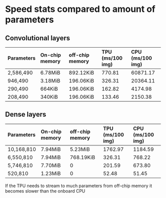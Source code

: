 # Speed stats compared to amount of parameters

## Convolutional layers
| Parameters    | On-chip memory | off-chip memory | TPU (ms/100 img) | CPU (ms/100 img)|
| :------------ | :------------- | :-------------- | :--------------- | :-------------- |
| 2,586,490     | 6.78MiB        | 892.12KiB       | 770.81           | 60871.17        |
| 946,490       | 3.18MiB        | 196.06KiB       | 326.31           | 20364.11        |
| 290,490       | 664KiB         | 196.06KiB       | 162.82           | 4174.98         |
| 208,490       | 340KiB         | 196.06KiB       | 133.46           | 2150.38         |

## Dense layers
| Parameters    | On-chip memory | off-chip memory | TPU (ms/100 img) | CPU (ms/100 img)|
| :------------ | :------------- | :-------------- | :--------------- | :-------------- |
| 10,168,810    | 7.94MiB        | 5.23MiB         | 1762.97          | 1184.59         |
| 6,550,810     | 7.94MiB        | 768.19KiB       | 326.31           | 768.22          |
| 5,746,810     | 7.70MiB        | 0               | 201.59           | 673.80          |
| 520,810       | 1.23MiB        | 0               | 52.48            | 51.45           |

If the TPU needs to stream to much parameters from off-chip memory it becomes slower than the onboard CPU
